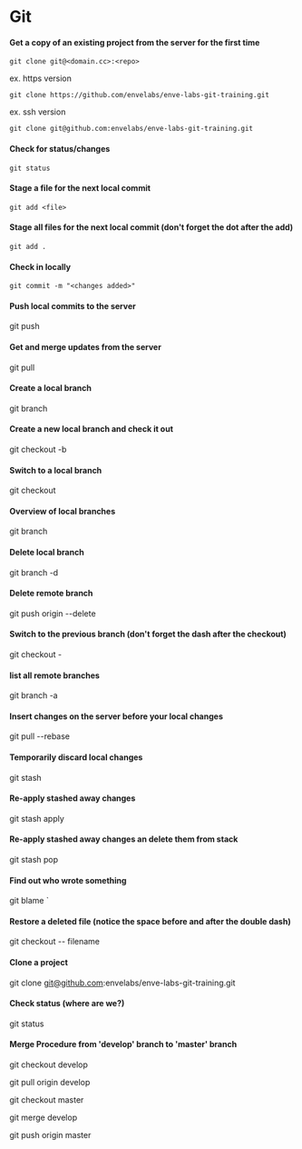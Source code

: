 # Git

#### Get a copy of an existing project from the server for the first time
    
    git clone git@<domain.cc>:<repo>
    

ex. https version

    
    git clone https://github.com/envelabs/enve-labs-git-training.git
    

ex. ssh version

    
    git clone git@github.com:envelabs/enve-labs-git-training.git
    

#### Check for status/changes
    
    git status
    

#### Stage a file for the next local commit
    
    git add <file>
    

#### Stage all files for the next local commit (don't forget the dot after the add)
    
    git add .
    

#### Check in locally
    
    git commit -m "<changes added>"
    

#### Push local commits to the server
    
  git push
    

#### Get and merge updates from the server
    
  git pull
    

#### Create a local branch
    
  git branch <banch>
    

#### Create a new local branch and check it out
    
  git checkout -b <branch>
    

#### Switch to a local branch
    
  git checkout <branch>
    

#### Overview of local branches
    
  git branch
    

#### Delete local branch
    
  git branch -d <branch>
    

#### Delete remote branch
    
  git push origin --delete <branch>
    

#### Switch to the previous branch (don't forget the dash after the checkout)
    
  git checkout -
    

#### list all remote branches 
    
  git branch -a
    
#### Insert changes on the server before your local changes
    
  git pull --rebase
    

#### Temporarily discard local changes
    
  git stash
    

#### Re-apply stashed away changes
    
  git stash apply
    

#### Re-apply stashed away changes an delete them from stack
    
  git stash pop
    

#### Find out who wrote something
    
  git blame <file>`
    

#### Restore a deleted file (notice the space before and after the double dash)
    
  git checkout -- filename
    

#### Clone a project
    
  git clone git@github.com:envelabs/enve-labs-git-training.git
    

#### Check status (where are we?)
    
  git status
    
#### Merge Procedure from 'develop' branch to 'master' branch
    
  git checkout develop

  git pull origin develop

  git checkout master

  git merge develop

  git push origin master
